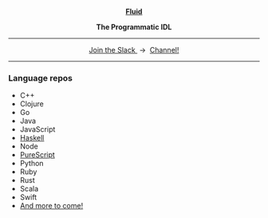 <p align="center">
  <a href="https://www.fluid-idl.org/">
    <b>Fluid</b>
  </a>
</p>


<p align="center">
  <b>The Programmatic IDL</b>
</p>

<hr />

<p align="center">
  <a href="http://slack.httpapis.com">
    Join the Slack
  </a>
  &nbsp;->&nbsp;
  <a href="https://httpapis.slack.com/messages/C80SNUPMM">Channel!</a>
</p>

<hr />

### Language repos

* C++
* Clojure
* Go
* Java
* JavaScript
* [Haskell](https://github.com/jxv/fluid-haskell)
* Node
* [PureScript](https://github.com/jxv/fluid-purescript)
* Python
* Ruby
* Rust
* Scala
* Swift
* [And more to come!](https://github.com/jxv/fluid/blob/master/targets.txt)
